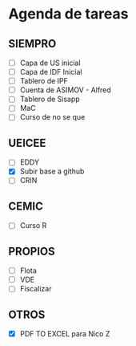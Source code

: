# Agenda de tareas

## SIEMPRO
- [ ] Capa de US inicial
- [ ] Capa de IDF Inicial
- [ ] Tablero de IPF
- [ ] Cuenta de ASIMOV - Alfred
- [ ] Tablero de Sisapp
- [ ] MaC
- [ ] Curso de no se que 

## UEICEE
- [ ] EDDY
- [x] Subir base a github
- [ ] CRIN

## CEMIC
- [ ] Curso R

## PROPIOS
- [ ] Flota
- [ ] VDE
- [ ] Fiscalizar

## OTROS
- [x] PDF TO EXCEL para Nico Z

